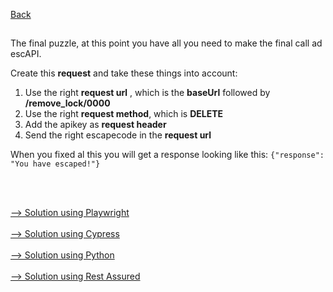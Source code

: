 [Back](06.%20puzzle5.md)

## 
The final puzzle, at this point you have all you need to make the final call ad escAPI.

Create this **request** and take these things into account:
1. Use the right **request url** , which is the **baseUrl** followed by **/remove_lock/0000**
2. Use the right **request method**, which is **DELETE**
3. Add the apikey as **request header**
4. Send the right escapecode in the **request url**

When you fixed al this you will get a response looking like this:
``{"response": "You have escaped!"}``

<br>
<br>

[--> Solution using Playwright](./playwright/solution-puzzle6.md)
<br>
<br>
[--> Solution using Cypress](./cypress/solution-puzzle6.md)
<br>
<br>
[--> Solution using Python](./python/solution-puzzle6.md)
<br>
<br>
[--> Solution using Rest Assured](./rest-assured/solution-puzzle6.md)


